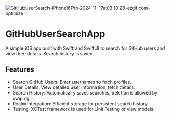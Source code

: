 ![GitHubUserSearch-iPhone16Pro-2024-11-17at03 10 28-ezgif com-optimize](https://github.com/user-attachments/assets/422b598c-c8b7-4a5c-a8bc-245bdd7c7567)

# GitHubUserSearchApp

A simple iOS app built with Swift and SwiftUI to search for GitHub users and view their details. Search history is saved.

## Features
- Search GitHub Users: Enter usernames to fetch profiles.
- User Details: View detailed user information, fetch details.
- Search History: Automatically saves searches, deletion is allowed by swiping.
- Realm Integration: Efficient storage for persistent search history.
- Testing: XCTest framework is used for Unit Testing of view models.
